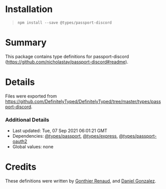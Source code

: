 # Installation
> `npm install --save @types/passport-discord`

# Summary
This package contains type definitions for passport-discord (https://github.com/nicholastay/passport-discord#readme).

# Details
Files were exported from https://github.com/DefinitelyTyped/DefinitelyTyped/tree/master/types/passport-discord.

### Additional Details
 * Last updated: Tue, 07 Sep 2021 06:01:21 GMT
 * Dependencies: [@types/passport](https://npmjs.com/package/@types/passport), [@types/express](https://npmjs.com/package/@types/express), [@types/passport-oauth2](https://npmjs.com/package/@types/passport-oauth2)
 * Global values: none

# Credits
These definitions were written by [Gonthier Renaud](https://github.com/kzay), and [Daniel Gonzalez](https://github.com/dannyxt).
